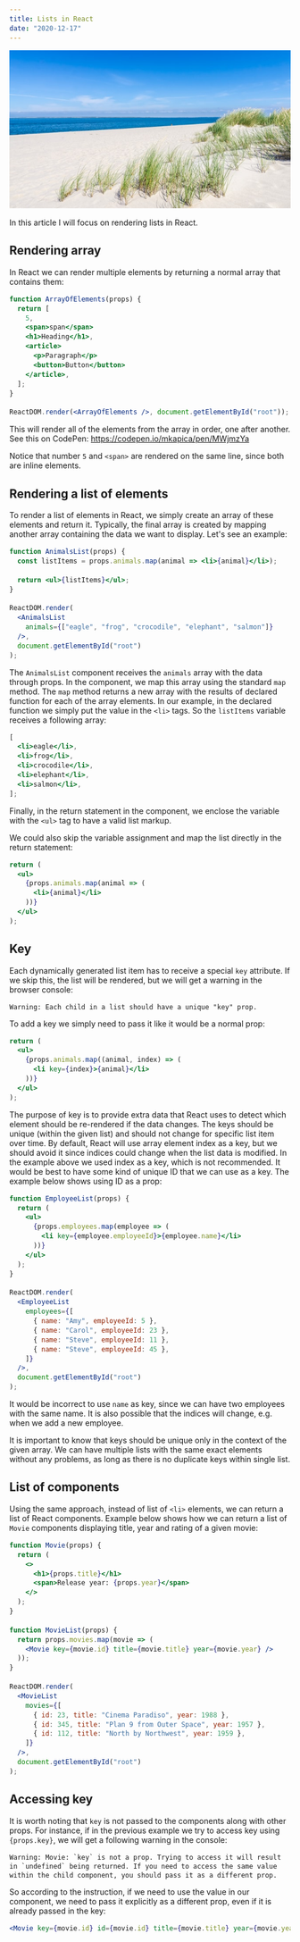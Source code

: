```yaml
---
title: Lists in React
date: "2020-12-17"
---
```


![A photo of beach of List Sylt](./hilthart-pedersen-Hi8K5UPBO9Q-unsplash.jpg "Photo by [Hilthart Pedersen](https://unsplash.com/@h3p?utm_source=unsplash&utm_medium=referral&utm_content=creditCopyText) on [Unsplash](https://unsplash.com/s/photos/lists?utm_source=unsplash&utm_medium=referral&utm_content=creditCopyText)")

In this article I will focus on rendering lists in React.

## Rendering array

In React we can render multiple elements by returning a normal array that contains them:

```jsx
function ArrayOfElements(props) {
  return [
    5,
    <span>span</span>
    <h1>Heading</h1>,
    <article>
      <p>Paragraph</p>
      <button>Button</button>
    </article>,
  ];
}

ReactDOM.render(<ArrayOfElements />, document.getElementById("root"));
```

This will render all of the elements from the array in order, one after another. See this on CodePen: https://codepen.io/mkapica/pen/MWjmzYa

Notice that number `5` and `<span>` are rendered on the same line, since both are inline elements.

## Rendering a list of elements

To render a list of elements in React, we simply create an array of these elements and return it. Typically, the final array is created by mapping another array containing the data we want to display. Let's see an example:

```jsx
function AnimalsList(props) {
  const listItems = props.animals.map(animal => <li>{animal}</li>);

  return <ul>{listItems}</ul>;
}

ReactDOM.render(
  <AnimalsList
    animals={["eagle", "frog", "crocodile", "elephant", "salmon"]}
  />,
  document.getElementById("root")
);
```

The `AnimalsList` component receives the `animals` array with the data through props. In the component, we map this array using the standard `map` method. The `map` method returns a new array with the results of declared function for each of the array elements. In our example, in the declared function we simply put the value in the `<li>` tags. So the `listItems` variable receives a following array:

```jsx
[
  <li>eagle</li>,
  <li>frog</li>,
  <li>crocodile</li>,
  <li>elephant</li>,
  <li>salmon</li>,
];
```

Finally, in the return statement in the component, we enclose the variable with the `<ul>` tag to have a valid list markup.

We could also skip the variable assignment and map the list directly in the return statement:

```jsx
return (
  <ul>
    {props.animals.map(animal => (
      <li>{animal}</li>
    ))}
  </ul>
);
```

## Key

Each dynamically generated list item has to receive a special `key` attribute. If we skip this, the list will be rendered, but we will get a warning in the browser console:

```
Warning: Each child in a list should have a unique "key" prop.
```

To add a key we simply need to pass it like it would be a normal prop:

```jsx
return (
  <ul>
    {props.animals.map((animal, index) => (
      <li key={index}>{animal}</li>
    ))}
  </ul>
);
```

The purpose of key is to provide extra data that React uses to detect which element should be re-rendered if the data changes. The keys should be unique (within the given list) and should not change for specific list item over time. By default, React will use array element index as a key, but we should avoid it since indices could change when the list data is modified. In the example above we used index as a key, which is not recommended. It would be best to have some kind of unique ID that we can use as a key. The example below shows using ID as a prop:

```jsx
function EmployeeList(props) {
  return (
    <ul>
      {props.employees.map(employee => (
        <li key={employee.employeeId}>{employee.name}</li>
      ))}
    </ul>
  );
}

ReactDOM.render(
  <EmployeeList
    employees={[
      { name: "Amy", employeeId: 5 },
      { name: "Carol", employeeId: 23 },
      { name: "Steve", employeeId: 11 },
      { name: "Steve", employeeId: 45 },
    ]}
  />,
  document.getElementById("root")
);
```

It would be incorrect to use `name` as key, since we can have two employees with the same name. It is also possible that the indices will change, e.g. when we add a new employee.

It is important to know that keys should be unique only in the context of the given array. We can have multiple lists with the same exact elements without any problems, as long as there is no duplicate keys within single list.

## List of components

Using the same approach, instead of list of `<li>` elements, we can return a list of React components. Example below shows how we can return a list of `Movie` components displaying title, year and rating of a given movie:

```jsx
function Movie(props) {
  return (
    <>
      <h1>{props.title}</h1>
      <span>Release year: {props.year}</span>
    </>
  );
}

function MovieList(props) {
  return props.movies.map(movie => (
    <Movie key={movie.id} title={movie.title} year={movie.year} />
  ));
}

ReactDOM.render(
  <MovieList
    movies={[
      { id: 23, title: "Cinema Paradiso", year: 1988 },
      { id: 345, title: "Plan 9 from Outer Space", year: 1957 },
      { id: 112, title: "North by Northwest", year: 1959 },
    ]}
  />,
  document.getElementById("root")
);
```

## Accessing key

It is worth noting that `key` is not passed to the components along with other props. For instance, if in the previous example we try to access key using `{props.key}`, we will get a following warning in the console:

```
Warning: Movie: `key` is not a prop. Trying to access it will result in `undefined` being returned. If you need to access the same value within the child component, you should pass it as a different prop.
```

So according to the instruction, if we need to use the value in our component, we need to pass it explicitly as a different prop, even if it is already passed in the key:

```jsx
<Movie key={movie.id} id={movie.id} title={movie.title} year={movie.year} />
```
